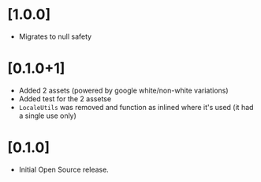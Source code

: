 # [1.0.0]

* Migrates to null safety

# [0.1.0+1]

* Added 2 assets (powered by google white/non-white variations)
* Added test for the 2 assetse
* `LocaleUtils` was removed and function as inlined where it's used (it had a single use only)

# [0.1.0]

* Initial Open Source release.